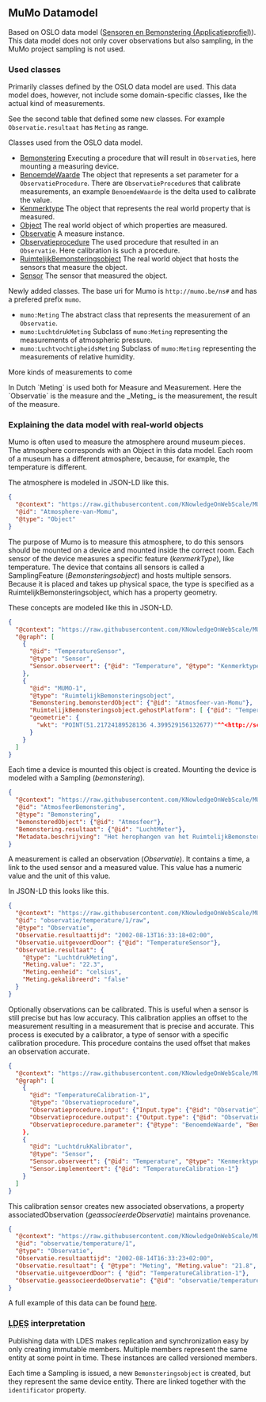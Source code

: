 ## MuMo Datamodel

Based on OSLO data model ([Sensoren en Bemonstering (Applicatieprofiel)](https://data.vlaanderen.be/doc/applicatieprofiel/sensoren-en-bemonstering/kandidaatstandaard/2022-04-28/)). 
This data model does not only cover observations but also sampling, in the MuMo project sampling is not used.

### Used classes

Primarily classes defined by the OSLO data model are used.
This data model does, however, not include some domain-specific classes, like the actual kind of measurements.

See the second table that defined some new classes. For example `Observatie.resultaat` has `Meting` as range.


Classes used from the OSLO data model.

- [Bemonstering](https://data.vlaanderen.be/doc/applicatieprofiel/sensoren-en-bemonstering/kandidaatstandaard/2022-04-28/#Bemonstering) 
  Executing a procedure that will result in `Observatie`s, here mounting a measuring device.
- [BenoemdeWaarde](https://data.vlaanderen.be/doc/applicatieprofiel/sensoren-en-bemonstering/kandidaatstandaard/2022-04-28/#BenoemdeWaarde)
  The object that represents a set parameter for a `ObservatieProcedure`. There are `ObservatieProcedure`s that calibrate measurements, an example `BenoemdeWaarde` is the delta used to calibrate the value.
- [Kenmerktype](https://data.vlaanderen.be/doc/applicatieprofiel/sensoren-en-bemonstering/kandidaatstandaard/2022-04-28/#Kenmerktype)
  The object that represents the real world property that is measured.
- [Object](https://data.vlaanderen.be/doc/applicatieprofiel/sensoren-en-bemonstering/kandidaatstandaard/2022-04-28/#Object)
  The real world object of which properties are measured.
- [Observatie](https://data.vlaanderen.be/doc/applicatieprofiel/sensoren-en-bemonstering/kandidaatstandaard/2022-04-28/#Observatie)
  A measure instance.
- [Observatieprocedure](https://data.vlaanderen.be/doc/applicatieprofiel/sensoren-en-bemonstering/kandidaatstandaard/2022-04-28/#Observatieprocedure)
  The used procedure that resulted in an `Observatie`. Here calibration is such a procedure.
- [RuimtelijkBemonsteringsobject](https://data.vlaanderen.be/doc/applicatieprofiel/sensoren-en-bemonstering/kandidaatstandaard/2022-04-28/#RuimtelijkBemonsteringsobject)
  The real world object that hosts the sensors that measure the object.
- [Sensor](https://data.vlaanderen.be/doc/applicatieprofiel/sensoren-en-bemonstering/kandidaatstandaard/2022-04-28/#Sensor)
  The sensor that measured the object.

<!-- List classes -->

Newly added classes. The base uri for Mumo is `http://mumo.be/ns#` and has a prefered prefix `mumo`.

- `mumo:Meting`
  The abstract class that represents the measurement of an `Observatie`.
- `mumo:LuchtdrukMeting`
  Subclass of `mumo:Meting` representing the measurements of atmospheric pressure.
- `mumo:LuchtvochtigheidsMeting`
  Subclass of `mumo:Meting` representing the measurements of relative humidity.

More kinds of measurements to come

<aside class="note">
In Dutch `Meting` is used both for Measure and Measurement. Here the `Observatie` is the measure and the _Meting_ is the measurement, the result of the measure. 
</aside>
 
<!-- Total visualisation -->
<section data-include="diagram.html"></section>

<section class="informative">

### Explaining the data model with real-world objects

Mumo is often used to measure the atmosphere around museum pieces. 
The atmosphere corresponds with an Object in this data model. 
Each room of a museum has a different atmosphere, because, for example, the temperature is different. 

The atmosphere is modeled in JSON-LD like this.
```json
{
  "@context": "https://raw.githubusercontent.com/KNowledgeOnWebScale/MUMO-Primer/main/context.jsonld",
  "@id": "Atmosphere-van-Momu",
  "@type": "Object"
}
```

The purpose of Mumo is to measure this atmosphere, to do this sensors should be mounted on a device and mounted inside the correct room. 
Each sensor of the device measures a specific feature (_kenmerkType_), like temperature.
The device that contains all sensors is called a SamplingFeature (_Bemonsteringsobject_) and hosts multiple sensors. 
Because it is placed and takes up physical space, the type is specified as a RuimtelijkBemonsteringsobject, which has a property geometry.

These concepts are modeled like this in JSON-LD.
```json
{
  "@context": "https://raw.githubusercontent.com/KNowledgeOnWebScale/MUMO-Primer/main/context.jsonld",
  "@graph": [
    {
      "@id": "TemperatureSensor", 
      "@type": "Sensor",
      "Sensor.observeert": {"@id": "Temperature", "@type": "Kenmerktype"}
    },
    {
      "@id": "MUMO-1", 
      "@type": "RuimtelijkBemonsteringsobject", 
      "Bemonstering.bemonsterdObject": {"@id": "Atmosfeer-van-Momu"},
      "RuimtelijkBemonsteringsobject.gehostPlatform": [ {"@id": "TemperatureSensor"} ],
      "geometrie": {
        "wkt": "POINT(51.21724189528136 4.399529156132677)"^^<http://schemas.opengis.net/geosparql/1.0/geosparql_vocab_all.rdf#wktLiteral>
      }
    }
  ]
}
```

Each time a device is mounted this object is created. Mounting the device is modeled with a Sampling (_bemonstering_).

```json
{
  "@context": "https://raw.githubusercontent.com/KNowledgeOnWebScale/MUMO-Primer/main/context.jsonld",
  "@id": "AtmosfeerBemonstering",
  "@type": "Bemonstering", 
  "bemonsteredObject": {"@id": "Atmosfeer"}, 
  "Bemonstering.resultaat": {"@id": "LuchtMeter"}, 
  "Metadata.beschrijving": "Het herophangen van het RuimtelijkBemonsteringsobject" 
}
```

A measurement is called an observation (_Observatie_). It contains a time, a link to the used sensor and a measured value.
This value has a numeric value and the unit of this value. 

In JSON-LD this looks like this.
```json
{
  "@context": "https://raw.githubusercontent.com/KNowledgeOnWebScale/MUMO-Primer/main/context.jsonld",
  "@id": "observatie/temperature/1/raw",
  "@type": "Observatie",
  "Observatie.resultaattijd": "2002-08-13T16:33:18+02:00",
  "Observatie.uitgevoerdDoor": {"@id": "TemperatureSensor"}, 
  "Observatie.resultaat": {
    "@type": "LuchtdrukMeting",
    "Meting.value": "22.3",
    "Meting.eenheid": "celsius",
    "Meting.gekalibreerd": "false"
  }
}
```

Optionally observations can be calibrated. 
This is useful when a sensor is still precise but has low accuracy. 
This calibration applies an offset to the measurement resulting in a measurement that is precise and accurate.
This process is executed by a calibrator, a type of sensor with a specific calibration procedure.
This procedure contains the used offset that makes an observation accurate.

```json
{
  "@context": "https://raw.githubusercontent.com/KNowledgeOnWebScale/MUMO-Primer/main/context.jsonld",
  "@graph": [
    {
      "@id": "TemperatureCalibration-1",
      "@type": "Observatieprocedure", 
      "Observatieprocedure.input": {"Input.type": {"@id": "Observatie"}}, 
      "Observatieprocedure.output": {"Output.type": {"@id": "Observatie"}},
      "Observatieprocedure.parameter": {"@type": "BenoemdeWaarde", "BenoemdeWaarde.naam": "Delta", "BenoemdeWaarde.waarde": "0.5"}},
    },
    {
      "@id": "LuchtdrukKalibrator", 
      "@type": "Sensor", 
      "Sensor.observeert": {"@id": "Temperature", "@type": "Kenmerktype"}, 
      "Sensor.implementeert": {"@id": "TemperatureCalibration-1"}
    }
  ]
}
```

This calibration sensor creates new associated observations, a property associatedObservation (_geassocieerdeObservatie_) maintains provenance.

```json
{
  "@context": "https://raw.githubusercontent.com/KNowledgeOnWebScale/MUMO-Primer/main/context.jsonld",
  "@id": "observatie/temperature/1",
  "@type": "Observatie",
  "Observatie.resultaattijd": "2002-08-14T16:33:23+02:00",
  "Observatie.resultaat": { "@type": "Meting", "Meting.value": "21.8", "Meting.eenheid": "celsius", "Meting.gekalibreerd": "true" },
  "Observatie.uitgevoerdDoor": { "@id": "TemperatureCalibration-1"}, 
  "Observatie.geassocieerdeObservatie": {"@id": "observatie/temperature/1/raw"}
}
```

A full example of this data can be found [here](./data.jsonld).

</section>


### <abbr title="Linked Data Event Streams">LDES</abbr> interpretation

Publishing data with LDES makes replication and synchronization easy by only creating immutable members.
Multiple members represent the same entity at some point in time.
These instances are called versioned members.

Each time a Sampling is issued, a new `Bemonsteringsobject` is created, but they represent the same device entity. There are linked together with the `identificator` property.

<!-- TOOD: ik ben eigenlijk niet heel zeker welke LDES dingen nog vermeld moeten worden ... -->

